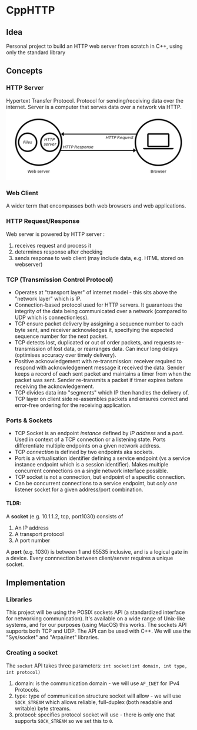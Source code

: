 # CppHTTP

## Idea
Personal project to build an HTTP web server from scratch in C++, using only the standard library

## Concepts
### HTTP Server
Hypertext Transfer Protocol. Protocol for sending/receiving data over the internet.
Server is a computer that serves data over a network via HTTP.
![image info](./pictures/webserver.png)

### Web Client
A wider term that encompasses both web browsers and web applications.

### HTTP Request/Response
Web server is powered by HTTP server :
1) receives request and process it
2) determines response after checking
3) sends response to web  client (may include data, e.g. HTML stored on webserver)

### TCP (Transmission Control Protocol)
- Operates at "transport layer" of internet model - this sits above the "network layer" which is IP.
- Connection-based protocol used for HTTP servers. It guarantees the integrity of the data being communicated over a network (compared to UDP which is connectionless).
- TCP ensure packet delivery by assigning a sequence number to each byte sent, and receiver acknowledges it, specifying the expected sequence number for the next packet.
- TCP detects lost, duplicated or out of order packets, and requests re-transmission of lost data, or rearranges data. Can incur long delays (optimises accuracy over timely delivery).
- Positive acknowledgement with re-transmission: receiver required to respond with acknowledgement message it received the data. Sender keeps a record of each sent packet and maintains a timer from when the packet was sent. Sender re-transmits a packet if timer expires before receiving the acknowledgement.
- TCP divides data into "segments" which IP then handles the delivery of. TCP layer on client side re-assembles packets and ensures correct and error-free ordering for the receiving application.


### Ports & Sockets
- TCP Socket is an endpoint *instance* defined by *IP address* and a *port*. Used in context of a TCP connection or a listening state. Ports differentiate multiple endpoints on a given network address.
- TCP *connection* is defined by two endpoints aka sockets.
- Port is a virtualisation identifier defining a service endpoint (vs a service instance endpoint which is a session identifier). Makes multiple concurrent connections on a single network interface possible.
- TCP socket is not a connection, but endpoint of a specific connection.
- Can be concurrent connections to a service endpoint, but *only one* listener socket for a given address/port combination.

#### TLDR: 

A **socket** (e.g. 10.1.1.2, tcp, port1030) consists of
  1) An IP address
  2) A transport protocol
  3) A port number

A **port** (e.g. 1030) is between 1 and 65535 inclusive, and is a logical gate in a device. Every connnection between client/server requires a unique socket.

## Implementation

### Libraries
This project will be using the POSIX sockets API (a standardized interface for networking communication). It's available on a wide range of Unix-like systems, and for our purposes (using MacOS) this works. The sockets API supports both TCP and UDP. The API can be used with C++.
We will use the "Sys/socket" and "Arpa/inet" libraries.

### Creating a socket
The ```socket``` API takes three parameters:
```int socket(int domain, int type, int protocol)```
1) domain: is the communication domain - we will use ```AF_INET``` for IPv4 Protocols.
2) type: type of communication structure socket will allow - we will use ```SOCK_STREAM``` which allows reliable, full-duplex (both readable and writable) byte streams.
3) protocol: specifies protocol socket will use - there is only one that supports ```SOCK_STREAM``` so we set this to ```0```.


